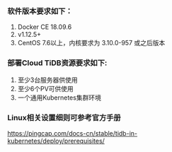 
### 软件版本要求如下：
1. Docker CE 18.09.6
2. v1.12.5+
3. CentOS 7.6以上，内核要求为 3.10.0-957 或之后版本

### 部署Cloud TiDB资源要求如下:
1. 至少3台服务器供使用
2. 至少6个PV可供使用
3. 一个通用Kubernetes集群环境

### Linux相关设置细则可参考官方手册

https://pingcap.com/docs-cn/stable/tidb-in-kubernetes/deploy/prerequisites/
